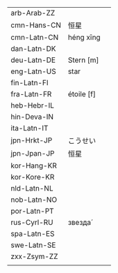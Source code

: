 | | | |
|-|-|-|
| arb-Arab-ZZ |  |  |
| cmn-Hans-CN | 恒星 |  |
| cmn-Latn-CN | héng xīng |  |
| dan-Latn-DK |  |  |
| deu-Latn-DE | Stern [m] |  |
| eng-Latn-US | star |  |
| fin-Latn-FI |  |  |
| fra-Latn-FR | étoile [f] |  |
| heb-Hebr-IL |  |  |
| hin-Deva-IN |  |  |
| ita-Latn-IT |  |  |
| jpn-Hrkt-JP | こうせい |  |
| jpn-Jpan-JP | 恒星 |  |
| kor-Hang-KR |  |  |
| kor-Kore-KR |  |  |
| nld-Latn-NL |  |  |
| nob-Latn-NO |  |  |
| por-Latn-PT |  |  |
| rus-Cyrl-RU | звезда́ |  |
| spa-Latn-ES |  |  |
| swe-Latn-SE |  |  |
| zxx-Zsym-ZZ |  |  |
|  |  |  |

